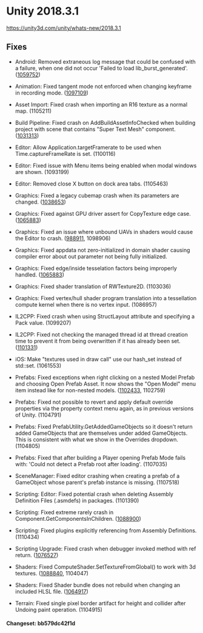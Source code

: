 # Unity 2018.3.1
https://unity3d.com/unity/whats-new/2018.3.1

## Fixes

<ul>
<li><p>Android: Removed extraneous log message that could be confused with a failure, when one did not occur 'Failed to load lib_burst_generated'. (<a href="https://issuetracker.unity3d.com/issues/burst-files-are-not-found-when-running-android-build">1059752</a>)</p></li>
<li><p>Animation: Fixed tangent mode not enforced when changing keyframe in recording mode. (<a href="https://issuetracker.unity3d.com/issues/clamp-auto-tangent-key-creation-is-not-accurate">1097109</a>)</p></li>
<li><p>Asset Import: Fixed crash when importing an R16 texture as a normal map. (1105211)</p></li>
<li><p>Build Pipeline: Fixed crash on AddBuildAssetInfoChecked when building project with scene that contains "Super Text Mesh" component. (<a href="https://issuetracker.unity3d.com/issues/crash-on-addbuildassetinfochecked-when-building-project-with-scene-that-contains-super-text-mesh-component">1031313</a>)</p></li>
<li><p>Editor: Allow Application.targetFramerate to be used when Time.captureFrameRate is set. (1100116)</p></li>
<li><p>Editor: Fixed issue with Menu items being enabled when modal windows are shown. (1093199)</p></li>
<li><p>Editor: Removed close X button on dock area tabs. (1105463)</p></li>
<li><p>Graphics: Fixed a legacy cubemap crash when its parameters are changed. (<a href="https://issuetracker.unity3d.com/issues/legacy-cubemap-crashes-when-parameters-are-changed">1038653</a>)</p></li>
<li><p>Graphics: Fixed against GPU driver assert for CopyTexture edge case. (<a href="https://issuetracker.unity3d.com/issues/metal-edge-length-tessellation-throws-compilation-error-when-using-vertex-normal-on-the-vertex-function">1065883</a>)</p></li>
<li><p>Graphics: Fixed an issue where unbound UAVs in shaders would cause the Editor to crash. (<a href="https://issuetracker.unity3d.com/issues/dx12-editor-switch-to-dx12-editor-crashes-if-object-in-scene-is-using-a-shader-with-uav-texture">988911</a>, 1098906)</p></li>
<li><p>Graphics: Fixed appdata not zero-initialized in domain shader causing compiler error about out parameter not being fully initialized.</p></li>
<li><p>Graphics: Fixed edge/inside tesselation factors being improperly handled. (<a href="https://issuetracker.unity3d.com/issues/metal-edge-length-tessellation-throws-compilation-error-when-using-vertex-normal-on-the-vertex-function">1065883</a>)</p></li>
<li><p>Graphics: Fixed shader translation of RWTexture2D. (1103036)</p></li>
<li><p>Graphics: Fixed vertex/hull shader program translation into a tessellation compute kernel when there is no vertex input. (1086957)</p></li>
<li><p>IL2CPP: Fixed crash when using StructLayout attribute and specifying a Pack value. (1099207)</p></li>
<li><p>IL2CPP: Fixed not checking the managed thread id at thread creation time to prevent it from being overwritten if it has already been set. (<a href="https://issuetracker.unity3d.com/issues/il2cpp-the-unique-identifier-of-a-thread-differs-inside-and-outside-of-the-thread">1101331</a>)</p></li>
<li><p>iOS: Make "textures used in draw call" use our hash_set instead of std::set. (1061553)</p></li>
<li><p>Prefabs: Fixed exceptions when right clicking on a nested Model Prefab and choosing Open Prefab Asset. It now shows the "Open Model" menu item instead like for non-nested models. (<a href="https://issuetracker.unity3d.com/issues/improved-prefabs-argumentexception-raises-when-user-tries-to-use-open-prefab-asset-menu-item-on-models-child">1102433</a>, 1102759)</p></li>
<li><p>Prefabs: Fixed not possible to revert and apply default override properties via the property context menu again, as in previous versions of Unity. (1104791)</p></li>
<li><p>Prefabs: Fixed PrefabUtility.GetAddedGameObjects so it doesn't return added GameObjects that are themselves under added GameObjects. This is consistent with what we show in the Overrides dropdown. (1104805)</p></li>
<li><p>Prefabs: Fixed that after building a Player opening Prefab Mode fails with: 'Could not detect a Prefab root after loading'. (1107035)</p></li>
<li><p>SceneManager: Fixed editor crashing when creating a prefab of a GameObject whose parent's prefab instance is missing. (1107518)</p></li>
<li><p>Scripting: Editor: Fixed potential crash when deleting Assembly Definition Files (.asmdefs) in packages. (1101390)</p></li>
<li><p>Scripting: Fixed extreme rarely crash in Component.GetComponentsInChildren. (<a href="https://issuetracker.unity3d.com/issues/editor-crashes-on-getcomponentsinchildren-method">1088900</a>)</p></li>
<li><p>Scripting: Fixed plugins explicitly referencing from Assembly Definitions. (1110434)</p></li>
<li><p>Scripting Upgrade: Fixed crash when debugger invoked method with ref return. (<a href="https://issuetracker.unity3d.com/issues/unity-crashes-when-inspecting-a-ref-return-property-when-debugging-in-visual-studio">1076527</a>)</p></li>
<li><p>Shaders: Fixed ComputeShader.SetTextureFromGlobal() to work with 3d textures. (<a href="https://issuetracker.unity3d.com/issues/computeshader-dot-settexturefromglobal-errors-when-using-it-with-3d-rendertexture">1088840</a>, 1104047)</p></li>
<li><p>Shaders: Fixed Shader bundle does not rebuild when changing an included HLSL file. (<a href="https://issuetracker.unity3d.com/issues/shader-bundle-does-not-rebuild-when-changing-an-included-hlsl-file">1064917</a>)</p></li>
<li><p>Terrain: Fixed single pixel border artifact for height and collider after Undoing paint operation. (1104915)</p></li>
</ul>

#### Changeset: bb579dc42f1d
